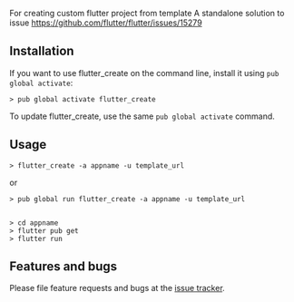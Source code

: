 For creating custom flutter project from template
A standalone solution to issue https://github.com/flutter/flutter/issues/15279

## Installation

If you want to use flutter_create on the command line,
install it using `pub global activate`:

```console
> pub global activate flutter_create
```

To update flutter_create, use the same `pub global activate` command.

## Usage

```console
> flutter_create -a appname -u template_url
```
or

```console
> pub global run flutter_create -a appname -u template_url
```

```console

> cd appname
> flutter pub get
> flutter run

```

## Features and bugs

Please file feature requests and bugs at the [issue tracker][tracker].

[tracker]: https://github.com/odunboye/flutter_create/issues

